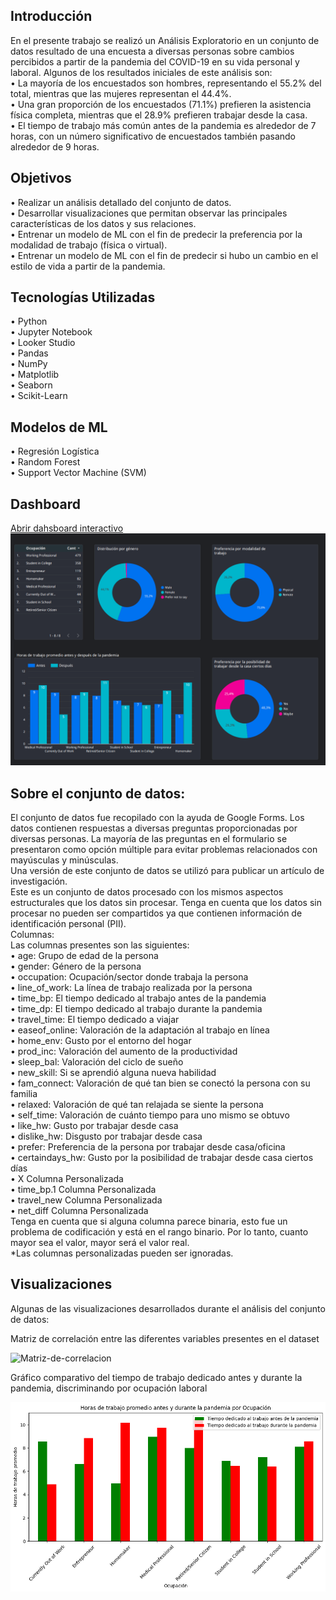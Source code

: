 <h2>Introducción</h2>
En el presente trabajo se realizó un Análisis Exploratorio en un conjunto de datos resultado de una encuesta a diversas personas sobre cambios percibidos a partir de la pandemia del COVID-19 en su vida personal y laboral. 
Algunos de los resultados iniciales de este análisis son:<br>
•	La mayoría de los encuestados son hombres, representando el 55.2% del total, mientras que las mujeres representan el 44.4%.<br>
•	Una gran proporción de los encuestados (71.1%) prefieren la asistencia física completa, mientras que el 28.9% prefieren trabajar desde la casa.<br>
•	El tiempo de trabajo más común antes de la pandemia es alrededor de 7 horas, con un número significativo de encuestados también pasando alrededor de 9 horas.<br>
<h2>Objetivos</h2>
•	Realizar un análisis detallado del conjunto de datos.<br>
•	Desarrollar visualizaciones  que permitan observar las principales características de los datos y sus relaciones.<br>
•	Entrenar un modelo de ML con el fin de predecir la preferencia por la modalidad de trabajo (física o virtual).<br>
•	Entrenar un modelo de ML con el fin de predecir si hubo un cambio en el estilo de vida a partir de la pandemia.<br>
<h2>Tecnologías Utilizadas</h2>
•	Python<br>
•	Jupyter Notebook<br>
•	Looker Studio<br>
•	Pandas<br>
•	NumPy<br>
•	Matplotlib<br>
•	Seaborn<br>
•	Scikit-Learn<br>
<h2>Modelos de ML</h2>
•	Regresión Logística<br>
•	Random Forest<br>
•	Support Vector Machine (SVM)<br>
<h2>Dashboard</h2>
<a href="https://lookerstudio.google.com/s/lGvQdXWqNag" target="_blank">Abrir dahsboard interactivo</a><br>

<img src="Assets\Dashboard.png" alt="Dashboard">
<h2>Sobre el conjunto de datos: </h2>
El conjunto de datos fue recopilado con la ayuda de Google Forms. Los datos contienen respuestas a diversas preguntas proporcionadas por diversas personas. La mayoría de las preguntas en el formulario se presentaron como opción múltiple para evitar problemas relacionados con mayúsculas y minúsculas.<br>
Una versión de este conjunto de datos se utilizó para publicar un artículo de investigación.<br>
Este es un conjunto de datos procesado con los mismos aspectos estructurales que los datos sin procesar. Tenga en cuenta que los datos sin procesar no pueden ser compartidos ya que contienen información de identificación personal (PII).<br>
Columnas:<br>
Las columnas presentes son las siguientes:<br>
•	age: Grupo de edad de la persona<br>
•	gender: Género de la persona<br>
•	occupation: Ocupación/sector donde trabaja la persona<br>
•	line_of_work: La línea de trabajo realizada por la persona<br>
•	time_bp: El tiempo dedicado al trabajo antes de la pandemia<br>
•	time_dp: El tiempo dedicado al trabajo durante la pandemia<br>
•	travel_time: El tiempo dedicado a viajar<br>
•	easeof_online: Valoración de la adaptación al trabajo en línea<br>
•	home_env: Gusto por el entorno del hogar<br>
•	prod_inc: Valoración del aumento de la productividad<br>
•	sleep_bal: Valoración del ciclo de sueño<br>
•	new_skill: Si se aprendió alguna nueva habilidad<br>
•	fam_connect: Valoración de qué tan bien se conectó la persona con su familia<br>
•	relaxed: Valoración de qué tan relajada se siente la persona<br>
•	self_time: Valoración de cuánto tiempo para uno mismo se obtuvo<br>
•	like_hw: Gusto por trabajar desde casa<br>
•	dislike_hw: Disgusto por trabajar desde casa<br>
•	prefer: Preferencia de la persona por trabajar desde casa/oficina<br>
•	certaindays_hw: Gusto por la posibilidad de trabajar desde casa ciertos días<br>
•	X Columna Personalizada<br>
•	time_bp.1 Columna Personalizada<br>
•	travel_new Columna Personalizada<br>
•	net_diff Columna Personalizada<br>
Tenga en cuenta que si alguna columna parece binaria, esto fue un problema de codificación y está en el rango binario. Por lo tanto, cuanto mayor sea el valor, mayor será el valor real.<br>
*Las columnas personalizadas pueden ser ignoradas.
<h2>Visualizaciones</h2>
<p>Algunas de las visualizaciones desarrollados durante el análisis del conjunto de datos:</p>
<p>Matriz de correlación entre las diferentes variables presentes en el dataset</p>
<img src="Assets\Matriz de correlación.png" alt="Matriz-de-correlacion">
<p>Gráfico comparativo del tiempo de trabajo dedicado antes y durante la pandemia, discriminando por ocupación laboral</p>
<img src="Assets\Horas de trabajo.png" alt="Horas-de-trabajo">
